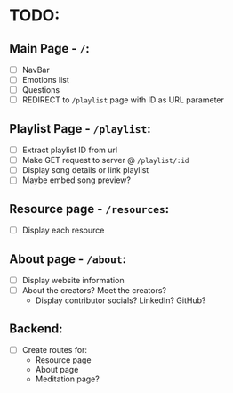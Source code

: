 # TODO:

## Main Page - `/`:

- [ ] NavBar
- [ ] Emotions list
- [ ] Questions
- [ ] REDIRECT to `/playlist` page with ID as URL parameter

## Playlist Page - `/playlist`:

- [ ] Extract playlist ID from url
- [ ] Make GET request to server @ `/playlist/:id`
- [ ] Display song details or link playlist
- [ ] Maybe embed song preview?

## Resource page - `/resources`:

- [ ] Display each resource

## About page - `/about`:

- [ ] Display website information
- [ ] About the creators? Meet the creators?
  * Display contributor socials? LinkedIn? GitHub?

## Backend:

- [ ] Create routes for:
  * Resource page
  * About page
  * Meditation page?
